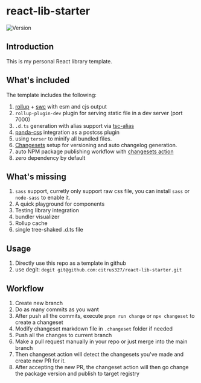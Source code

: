 # react-lib-starter


![Version](https://img.shields.io/npm/v/@citrus327/react-template-lib)

## Introduction

This is my personal React library template.

## What's included

The template includes the following:

1. [rollup](https://rollupjs.org/) + [swc](https://swc.rs/) with esm and cjs output
2. `rollup-plugin-dev` plugin for serving static file in a dev server (port 7000)
3. `.d.ts` generation with alias support via [tsc-alias](https://github.com/justkey007/tsc-alias)
4. [panda-css](https://panda-css.com/) integration as a postcss plugin
5. using `terser` to minify all bundled files.
6. [Changesets](https://github.com/changesets/changesets) setup for versioning and auto changelog generation.
7. auto NPM package publishing workflow with [changesets action](https://github.com/changesets/action)
8. zero dependency by default

## What's missing

1. `sass` support, curretly only support raw css file, you can install `sass` or `node-sass` to enable it.
2. A quick playground for components
3. Testing library integration
4. bundler visualizer
5. Rollup cache
6. single tree-shaked .d.ts file


## Usage

1. Directly use this repo as a template in github
2. use degit: `degit git@github.com:citrus327/react-lib-starter.git`

## Workflow

1. Create new branch
2. Do as many commits as you want
3. After push all the commits, execute `pnpm run change` or `npx changeset` to create a changeset
4. Modify changeset markdown file in `.changeset` folder if needed
5. Push all the changes to current branch
6. Make a pull request manually in your repo or just merge into the main branch
7. Then changeset action will detect the changesets you've made and create new PR for it.
8. After accepting the new PR, the changeset action will then go change the package version and publish to target registry
